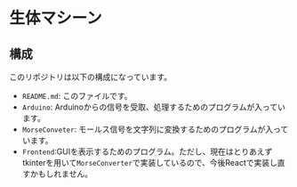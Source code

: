# 生体マシーン

## 構成
このリポジトリは以下の構成になっています。
- `README.md`: このファイルです。
- `Arduino`: Arduinoからの信号を受取、処理するためのプログラムが入っています。
- `MorseConveter`: モールス信号を文字列に変換するためのプログラムが入っています。
- `Frontend`:GUIを表示するためのプログラム。ただし、現在はとりあえずtkinterを用いて`MorseConverter`で実装しているので、今後Reactで実装し直すかもしれません。